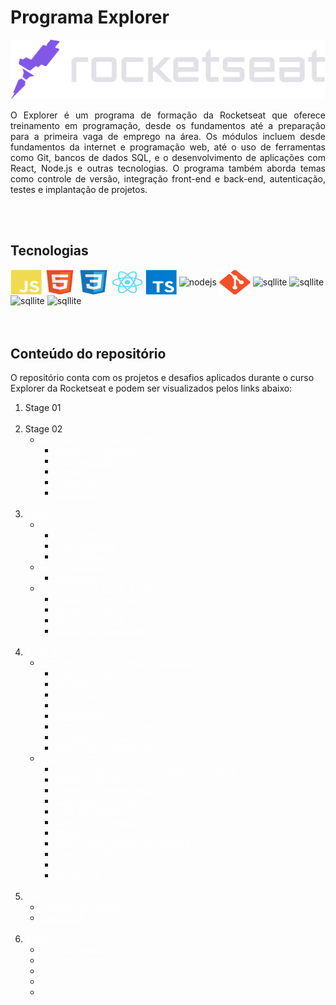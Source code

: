 # Programa Explorer
<img src="Explorer_img_Readme.svg">

<br>

<p style="text-align:justify;">O Explorer é um programa de formação da Rocketseat que oferece treinamento em programação, desde os fundamentos até a preparação para a primeira vaga de emprego na área. Os módulos incluem desde fundamentos da internet e programação web, até o uso de ferramentas como Git, bancos de dados SQL, e o desenvolvimento de aplicações com React, Node.js e outras tecnologias. O programa também aborda temas como controle de versão, integração front-end e back-end, autenticação, testes e implantação de projetos.</p>
<br><br>

## Tecnologias 
<div align="left" valign="top">
  <img align="center" alt="Js" height="40" width="50" src="https://raw.githubusercontent.com/devicons/devicon/master/icons/javascript/javascript-plain.svg"/>
  <img align="center" alt="HTML" height="40" width="50" src="https://raw.githubusercontent.com/devicons/devicon/master/icons/html5/html5-original.svg"/>
  <img align="center" alt="CSS" height="40" width="50" src="https://raw.githubusercontent.com/devicons/devicon/master/icons/css3/css3-original.svg"/>
  <img align="center" alt="React" height="40" width="50" src="https://raw.githubusercontent.com/devicons/devicon/master/icons/react/react-original.svg"/>
  <img align="center" alt="Js" height="40" width="50" src="https://raw.githubusercontent.com/devicons/devicon/master/icons/typescript/typescript-plain.svg"/>
  <img align="center" alt="nodejs" height="40" width="50" src="https://cdn.worldvectorlogo.com/logos/nodejs-icon.svg">
  <img align="center" alt="git" height="40" width="50" src="https://raw.githubusercontent.com/devicons/devicon/master/icons/git/git-original.svg"/>
  <img align="center" alt="sqllite" height="80" width="80" src="https://cdn.jsdelivr.net/gh/devicons/devicon/icons/sqlite/sqlite-original-wordmark.svg"/>
  <img align="center" alt="sqllite" height="50" width="40" src="https://cdn.jsdelivr.net/gh/devicons/devicon/icons/figma/figma-original.svg" />
  <img align="center" alt="sqllite" height="45" width="50" src="https://cdn.jsdelivr.net/gh/devicons/devicon/icons/heroku/heroku-original-wordmark.svg"/>
  <img align="center" alt="sqllite" height="40" width="50" src="https://cdn.jsdelivr.net/gh/devicons/devicon/icons/jest/jest-plain.svg" />        
</div><br><br>

## Conteúdo do repositório
O repositório conta com os projetos e desafios aplicados durante o curso Explorer da Rocketseat e podem ser visualizados pelos links abaixo:

<ol>
  <li>Stage 01</li><BR>
  <li><a href="https://github.com/devAugustoW/rocketseat_explorer/tree/main/stage_02" style="text-decoration:none;">Stage 02</a>
    <ul>
      <li><a href="https://github.com/devAugustoW/rocketseat_explorer/tree/main/stage_02" style="color:white;">Introdução ao HTML e CSS</a>
        <ul>
          <li><a href="https://devaugustow.github.io/rocketseat_explorer/stage_02/moveis_customizados/index.html" style="color:white;">Móveis Customizados</a></li>
          <li><a href="https://devaugustow.github.io/rocketseat_explorer/stage_02/corrigindo_bugs/index.html" style="color:white;">Corrigindo Bugs</a></li>
          <li><a href="https://devaugustow.github.io/rocketseat_explorer/stage_02/flutuar/index.html" style="color:white;">Flutuar</a></li>
          <li><a href="https://devaugustow.github.io/rocketseat_explorer/stage_02/treine_me/index.html" style="color:white;">Treine.me</a></li>
          <li><a href="https://devaugustow.github.io/rocketseat_explorer/stage_02/rocket_sect/index.html" style="color:white;">Rocket.sect</a></li>
        </ul>
      </li>
    </ul><BR>
  </li>
  <li><a href="https://github.com/devAugustoW/rocketseat_explorer/tree/main/stage_03" style="color:white;">Stage 03</a>
    <ul>
      <li><a href="https://github.com/devAugustoW/rocketseat_explorer/tree/main/stage_03/formularios" style="color:white;">Formulários</a>
        <ul>
          <li><a href="https://devaugustow.github.io/rocketseat_explorer/stage_03/formularios/form_01/index.html" style="color:white;">Form Evento</a></li>
          <li><a href="https://devaugustow.github.io/rocketseat_explorer/stage_03/formularios/form_02/index.html" style="color:white;">Form Mentoria</a></li>
          <li><a href="https://devaugustow.github.io/rocketseat_explorer/stage_03/formularios/form_03/index.html" style="color:white;">Form Avaliação</a></li>
        </ul>
      </li>
      <li><a href="https://github.com/devAugustoW/rocketseat_explorer/tree/main/stage_03/responsividade" style="color:white;">Responsividade</a>
        <ul>
          <li><a href="https://devaugustow.github.io/rocketseat_explorer/stage_03/responsividade/index.html" style="color:white;">Responsivo</a></li>
        </ul>
      </li>
      <li><a href="https://github.com/devAugustoW/rocketseat_explorer/tree/main/stage_03/avancando" style="color:white;">Avançando no HTML e CSS</a>
        <ul>
          <li><a href="https://devaugustow.github.io/rocketseat_explorer/stage_03/avancando/trabalhos_recentes/index.html" style="color:white;">Trabalhos Recentes</a></li>
          <li><a href="https://devaugustow.github.io/rocketseat_explorer/stage_03/avancando/space_cream/index.html" style="color:white;">Space Cream</a></li>
          <li><a href="https://devaugustow.github.io/rocketseat_explorer/stage_03/avancando/space_cream_02/index.html" style="color:white;">Space Cream 02</a></li>
          <li><a href="https://devaugustow.github.io/rocketseat_explorer/stage_03/avancando/toupeiras/index.html" style="color:white;">Jardim das Toupeiras</a></li><br>
        </ul>
      </li>
    </ul>
  </li>
  <li><a href="https://github.com/devAugustoW/rocketseat_explorer/tree/main/stage_04" style="color: white;">Stage 04</a>
    <ul>
      <li><a href="https://github.com/devAugustoW/rocketseat_explorer/tree/main/stage_04/introucao_JS" style="color:white;">Introdução aos conceitos de JavaScript</a>
        <ul>
            <li><a href="#" style="color:white;">Tipos de Dados</a></li>
            <li><a href="#" style="color:white;">Variáveis</a></li>
            <li><a href="https://github.com/devAugustoW/rocketseat_explorer/tree/main/stage_04/introucao_JS/praticando" style="color:white;">Praticando</a></li>
            <li><a href="https://github.com/devAugustoW/rocketseat_explorer/tree/main/stage_04/introucao_JS/functions" style="color:white;">Funções</a></li>
            <li><a href="https://github.com/devAugustoW/rocketseat_explorer/tree/main/stage_04/introucao_JS/manipulando_dados" style="color:white;">Manipulando Dados</a></li>
            <li><a href="https://github.com/devAugustoW/rocketseat_explorer/tree/main/stage_04/introucao_JS/expressoes_e_operacoes" style="color:white;">Expressões e Operações</a></li>
            <li><a href="#" style="color:white;">Condicionais e Controle de Fluxo</a></li>
            <li><a href="https://github.com/devAugustoW/rocketseat_explorer/tree/main/stage_04/introucao_JS/estrutura_de_repeticao" style="color:white;">Estruturas de Repetição</a></li>
        </ul>
      </li> 
      <li><a href="https://github.com/devAugustoW/rocketseat_explorer/tree/main/stage_04/algoritmos_e_logica"style="color: white;">Lógica de Programação</a>
        <ul>
            <li><a href="https://github.com/devAugustoW/rocketseat_explorer/tree/main/stage_04/algoritmos_e_logica/aula_01" style="color:white;">Perguntando nome e mostrando mensagem</a></li>
            <li><a href="https://github.com/devAugustoW/rocketseat_explorer/tree/main/stage_04/algoritmos_e_logica/aula_02" style="color:white;">Somar 2 númeors</a></li>
            <li><a href="https://github.com/devAugustoW/rocketseat_explorer/tree/main/stage_04/algoritmos_e_logica/aula_03" style="color:white;">Operações matemáticas</a></li>
            <li><a href="https://github.com/devAugustoW/rocketseat_explorer/tree/main/stage_04/algoritmos_e_logica/aula_04" style="color:white;">Calculando a média</a></li>
            <li><a href="https://github.com/devAugustoW/rocketseat_explorer/tree/main/stage_04/algoritmos_e_logica/aula_05" style="color:white;">Lista de compras</a></li>
            <li><a href="https://github.com/devAugustoW/rocketseat_explorer/tree/main/stage_04/algoritmos_e_logica/aula_06" style="color:white;">Jogo de advinhação</a></li>
            <li><a href="https://github.com/devAugustoW/rocketseat_explorer/tree/main/stage_04/algoritmos_e_logica/aula_07" style="color:white;">Menu de opções</a></li>
            <li><a href="https://github.com/devAugustoW/rocketseat_explorer/tree/main/stage_04/algoritmos_e_logica/aula_08" style="color:white;">Estruturando dados com objetos</a></li>
            <li><a href="https://github.com/devAugustoW/rocketseat_explorer/tree/main/stage_04/algoritmos_e_logica/aula_09" style="color:white;">Cálculo de IMC</a></li>
            <li><a href="https://github.com/devAugustoW/rocketseat_explorer/tree/main/stage_04/algoritmos_e_logica/desafio_02" style="color:white;">Desafio 01</a></li>
            <li><a href="https://github.com/devAugustoW/rocketseat_explorer/tree/main/stage_04/algoritmos_e_logica/desafio_02" style="color:white;">Desafio 02</a></li>
        </ul>
      </li>
    </ul>
  </li> <br>
  <li><a href="https://github.com/devAugustoW/rocketseat_explorer/tree/main/intensivao" style="color: white;">Intensivão</a>
    <ul>
      <li><a href="https://devaugustow.github.io/rocketseat_explorer/intensivao/explore_sem_limites/index.html" style="color:white;">Explore sem limites</a></li>
      <li><a href="https://github.com/devAugustoW/rocketseat_explorer/tree/main/intensivao/javascript" style="color:white;">JavaScript</a></li>
    </ul>
  </li><br>
  <li><a href="https://github.com/devAugustoW/rocketseat_explorer/tree/main/stage_05" style="color: white;">Stage 05</a>
    <ul>
      <li><a href="https://devaugustow.github.io/rocketseat_explorer/stage_05/Jogo_da_adivinhacao/index.html" style="color:white;">Jogo da da adivinhação</a></li>
      <li><a href="https://devaugustow.github.io/rocketseat_explorer/stage_05/Biscoito_da_sorte/index.html" style="color:white;">Biscoito da sorte</a></li>
      <li><a href="" style="color:white;">x-x-x-x-x-x-x-x-x</a></li>
      <li><a href="" style="color:white;">x-x-x-x-x-x-x-x-x</a></li>
      <li><a href="" style="color:white;">x-x-x-x-x-x-x-x-x</a></li>
  </li>

